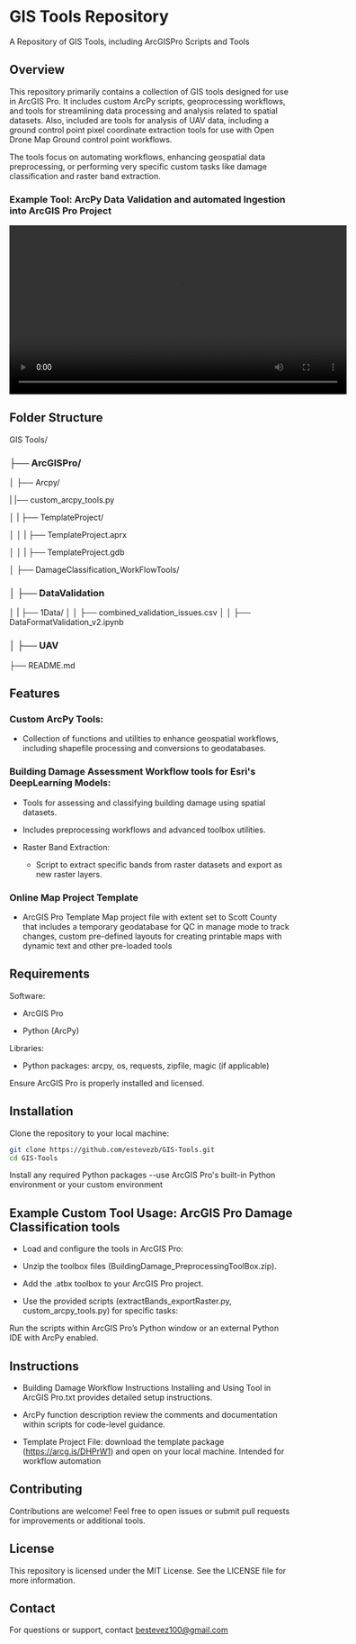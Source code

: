 # GIS Tools Repository

A Repository of GIS Tools, including ArcGISPro Scripts and Tools

## Overview
This repository primarily contains a collection of GIS tools designed for use in ArcGIS Pro. It includes custom ArcPy scripts, geoprocessing workflows, and tools for streamlining data processing and analysis related to spatial datasets. Also, included are tools for analysis of UAV data, including a ground control point pixel coordinate extraction tools for use with Open Drone Map Ground control point workflows.

The tools focus on automating workflows, enhancing geospatial data preprocessing, or performing very specific custom tasks like damage classification and raster band extraction.

### Example Tool: ArcPy Data Validation and automated Ingestion into ArcGIS Pro Project
<video src="\VideoExamples/ArcGIS_Pro_NewDataIngestion_Demo.mp4" controls width="600">
  Your browser does not support the video tag.
</video>


## Folder Structure
GIS Tools/

### ├── ArcGISPro/

│   ├── Arcpy/

|           |── custom_arcpy_tools.py

│   |       ├── TemplateProject/

│   │       |    ├── TemplateProject.aprx

│   │       |    ├── TemplateProject.gdb

│   ├── DamageClassification_WorkFlowTools/

### │   ├── DataValidation
│   |      ├── 1Data/
│   │      ├── combined_validation_issues.csv
│   │      ├── DataFormatValidation_v2.ipynb

### │   ├── UAV

├── README.md

## Features

### Custom ArcPy Tools:

- Collection of functions and utilities to enhance geospatial workflows, including shapefile processing and conversions to geodatabases.

### Building Damage Assessment Workflow tools for Esri's DeepLearning Models:

- Tools for assessing and classifying building damage using spatial datasets.

- Includes preprocessing workflows and advanced toolbox utilities.

- Raster Band Extraction:

    - Script to extract specific bands from raster datasets and export as new raster layers.

### Online Map Project Template
- ArcGIS Pro Template Map project file with extent set to Scott County that includes a temporary geodatabase for QC in manage mode to track changes, custom pre-defined layouts for creating printable maps with dynamic text and other pre-loaded tools

## Requirements
Software:

- ArcGIS Pro

- Python (ArcPy)

Libraries:

- Python packages: arcpy, os, requests, zipfile, magic (if applicable)

Ensure ArcGIS Pro is properly installed and licensed.

## Installation
Clone the repository to your local machine:

```bash
git clone https://github.com/estevezb/GIS-Tools.git
cd GIS-Tools
```
Install any required Python packages --use ArcGIS Pro's built-in Python environment or your custom environment

## Example Custom Tool Usage: ArcGIS Pro Damage Classification tools
- Load and configure the tools in ArcGIS Pro:

- Unzip the toolbox files (BuildingDamage_PreprocessingToolBox.zip).

- Add the .atbx toolbox to your ArcGIS Pro project.

- Use the provided scripts (extractBands_exportRaster.py, custom_arcpy_tools.py) for specific tasks:

Run the scripts within ArcGIS Pro’s Python window or an external Python IDE with ArcPy enabled.

## Instructions

- Building Damage Workflow Instructions Installing and Using Tool in ArcGIS Pro.txt provides detailed setup instructions.

- ArcPy function description review the comments and documentation within scripts for code-level guidance.

- Template Project File: download the template package (https://arcg.is/DHPrW1) and open on your local machine. Intended for workflow automation

## Contributing
Contributions are welcome! Feel free to open issues or submit pull requests for improvements or additional tools.

## License
This repository is licensed under the MIT License. See the LICENSE file for more information.

## Contact
For questions or support, contact bestevez100@gmail.com
